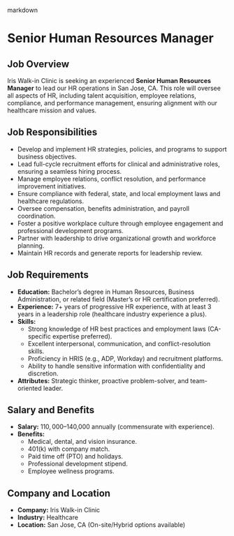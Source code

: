 markdown
# **Senior Human Resources Manager**  

## **Job Overview**  
Iris Walk-in Clinic is seeking an experienced **Senior Human Resources Manager** to lead our HR operations in San Jose, CA. This role will oversee all aspects of HR, including talent acquisition, employee relations, compliance, and performance management, ensuring alignment with our healthcare mission and values.  

## **Job Responsibilities**  
- Develop and implement HR strategies, policies, and programs to support business objectives.  
- Lead full-cycle recruitment efforts for clinical and administrative roles, ensuring a seamless hiring process.  
- Manage employee relations, conflict resolution, and performance improvement initiatives.  
- Ensure compliance with federal, state, and local employment laws and healthcare regulations.  
- Oversee compensation, benefits administration, and payroll coordination.  
- Foster a positive workplace culture through employee engagement and professional development programs.  
- Partner with leadership to drive organizational growth and workforce planning.  
- Maintain HR records and generate reports for leadership review.  

## **Job Requirements**  
- **Education:** Bachelor’s degree in Human Resources, Business Administration, or related field (Master’s or HR certification preferred).  
- **Experience:** 7+ years of progressive HR experience, with at least 3 years in a leadership role (healthcare industry experience a plus).  
- **Skills:**  
  - Strong knowledge of HR best practices and employment laws (CA-specific expertise preferred).  
  - Excellent interpersonal, communication, and conflict-resolution skills.  
  - Proficiency in HRIS (e.g., ADP, Workday) and recruitment platforms.  
  - Ability to handle sensitive information with confidentiality and discretion.  
- **Attributes:** Strategic thinker, proactive problem-solver, and team-oriented leader.  

## **Salary and Benefits**  
- **Salary:** $110,000–$140,000 annually (commensurate with experience).  
- **Benefits:**  
  - Medical, dental, and vision insurance.  
  - 401(k) with company match.  
  - Paid time off (PTO) and holidays.  
  - Professional development stipend.  
  - Employee wellness programs.  

## **Company and Location**  
- **Company:** Iris Walk-in Clinic  
- **Industry:** Healthcare  
- **Location:** San Jose, CA (On-site/Hybrid options available)